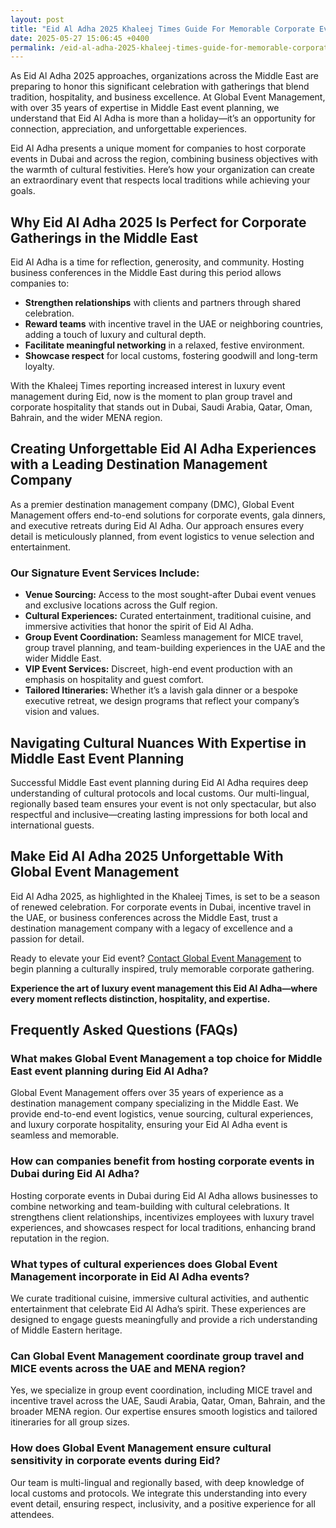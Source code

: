 ```yaml
---
layout: post
title: "Eid Al Adha 2025 Khaleej Times Guide For Memorable Corporate Events"
date: 2025-05-27 15:06:45 +0400
permalink: /eid-al-adha-2025-khaleej-times-guide-for-memorable-corporate-events/
---
```

As Eid Al Adha 2025 approaches, organizations across the Middle East are preparing to honor this significant celebration with gatherings that blend tradition, hospitality, and business excellence. At Global Event Management, with over 35 years of expertise in Middle East event planning, we understand that Eid Al Adha is more than a holiday—it’s an opportunity for connection, appreciation, and unforgettable experiences.

Eid Al Adha presents a unique moment for companies to host corporate events in Dubai and across the region, combining business objectives with the warmth of cultural festivities. Here’s how your organization can create an extraordinary event that respects local traditions while achieving your goals.

## Why Eid Al Adha 2025 Is Perfect for Corporate Gatherings in the Middle East

Eid Al Adha is a time for reflection, generosity, and community. Hosting business conferences in the Middle East during this period allows companies to:

- **Strengthen relationships** with clients and partners through shared celebration.
- **Reward teams** with incentive travel in the UAE or neighboring countries, adding a touch of luxury and cultural depth.
- **Facilitate meaningful networking** in a relaxed, festive environment.
- **Showcase respect** for local customs, fostering goodwill and long-term loyalty.

With the Khaleej Times reporting increased interest in luxury event management during Eid, now is the moment to plan group travel and corporate hospitality that stands out in Dubai, Saudi Arabia, Qatar, Oman, Bahrain, and the wider MENA region.

## Creating Unforgettable Eid Al Adha Experiences with a Leading Destination Management Company

As a premier destination management company (DMC), Global Event Management offers end-to-end solutions for corporate events, gala dinners, and executive retreats during Eid Al Adha. Our approach ensures every detail is meticulously planned, from event logistics to venue selection and entertainment.

### Our Signature Event Services Include:

- **Venue Sourcing:** Access to the most sought-after Dubai event venues and exclusive locations across the Gulf region.
- **Cultural Experiences:** Curated entertainment, traditional cuisine, and immersive activities that honor the spirit of Eid Al Adha.
- **Group Event Coordination:** Seamless management for MICE travel, group travel planning, and team-building experiences in the UAE and the wider Middle East.
- **VIP Event Services:** Discreet, high-end event production with an emphasis on hospitality and guest comfort.
- **Tailored Itineraries:** Whether it’s a lavish gala dinner or a bespoke executive retreat, we design programs that reflect your company’s vision and values.

## Navigating Cultural Nuances With Expertise in Middle East Event Planning

Successful Middle East event planning during Eid Al Adha requires deep understanding of cultural protocols and local customs. Our multi-lingual, regionally based team ensures your event is not only spectacular, but also respectful and inclusive—creating lasting impressions for both local and international guests.

## Make Eid Al Adha 2025 Unforgettable With Global Event Management

Eid Al Adha 2025, as highlighted in the Khaleej Times, is set to be a season of renewed celebration. For corporate events in Dubai, incentive travel in the UAE, or business conferences across the Middle East, trust a destination management company with a legacy of excellence and a passion for detail.

Ready to elevate your Eid event? [Contact Global Event Management](https://geventm.com/) to begin planning a culturally inspired, truly memorable corporate gathering.

**Experience the art of luxury event management this Eid Al Adha—where every moment reflects distinction, hospitality, and expertise.**

## Frequently Asked Questions (FAQs)

### What makes Global Event Management a top choice for Middle East event planning during Eid Al Adha?
Global Event Management offers over 35 years of experience as a destination management company specializing in the Middle East. We provide end-to-end event logistics, venue sourcing, cultural experiences, and luxury corporate hospitality, ensuring your Eid Al Adha event is seamless and memorable.

### How can companies benefit from hosting corporate events in Dubai during Eid Al Adha?
Hosting corporate events in Dubai during Eid Al Adha allows businesses to combine networking and team-building with cultural celebrations. It strengthens client relationships, incentivizes employees with luxury travel experiences, and showcases respect for local traditions, enhancing brand reputation in the region.

### What types of cultural experiences does Global Event Management incorporate in Eid Al Adha events?
We curate traditional cuisine, immersive cultural activities, and authentic entertainment that celebrate Eid Al Adha’s spirit. These experiences are designed to engage guests meaningfully and provide a rich understanding of Middle Eastern heritage.

### Can Global Event Management coordinate group travel and MICE events across the UAE and MENA region?
Yes, we specialize in group event coordination, including MICE travel and incentive travel across the UAE, Saudi Arabia, Qatar, Oman, Bahrain, and the broader MENA region. Our expertise ensures smooth logistics and tailored itineraries for all group sizes.

### How does Global Event Management ensure cultural sensitivity in corporate events during Eid?
Our team is multi-lingual and regionally based, with deep knowledge of local customs and protocols. We integrate this understanding into every event detail, ensuring respect, inclusivity, and a positive experience for all attendees.

<script type="application/ld+json">
{
  "@context": "https://schema.org",
  "@type": "BlogPosting",
  "headline": "Eid Al Adha 2025 Khaleej Times Guide For Memorable Corporate Events",
  "description": "Discover how Global Event Management, a premier destination management company with over 35 years of experience, helps organizations plan exceptional corporate events during Eid Al Adha 2025 across the Middle East, including Dubai and the UAE.",
  "image": "https://geventm.com/images/eid-al-adha-2025.jpg",
  "author": {
    "@type": "Person",
    "name": "Global Event Management"
  },
  "publisher": {
    "@type": "Organization",
    "name": "Global Event Management",
    "logo": {
      "@type": "ImageObject",
      "url": "https://geventm.com/logo.png"
    }
  },
  "datePublished": "2024-06-01",
  "dateModified": "2024-06-01",
  "mainEntityOfPage": {
    "@type": "WebPage",
    "@id": "https://geventm.com/blog/eid-al-adha-2025-guide"
  },
  "keywords": "Middle East event planning, corporate events in Dubai, destination management company, incentive travel UAE, business conferences Middle East, luxury event management, group travel planning, event logistics, cultural experiences, Dubai corporate hospitality"
}
</script>

<script type="application/ld+json">
{
  "@context": "https://schema.org",
  "@type": "FAQPage",
  "mainEntity": [
    {
      "@type": "Question",
      "name": "What makes Global Event Management a top choice for Middle East event planning during Eid Al Adha?",
      "acceptedAnswer": {
        "@type": "Answer",
        "text": "Global Event Management offers over 35 years of experience as a destination management company specializing in the Middle East. We provide end-to-end event logistics, venue sourcing, cultural experiences, and luxury corporate hospitality, ensuring your Eid Al Adha event is seamless and memorable."
      }
    },
    {
      "@type": "Question",
      "name": "How can companies benefit from hosting corporate events in Dubai during Eid Al Adha?",
      "acceptedAnswer": {
        "@type": "Answer",
        "text": "Hosting corporate events in Dubai during Eid Al Adha allows businesses to combine networking and team-building with cultural celebrations. It strengthens client relationships, incentivizes employees with luxury travel experiences, and showcases respect for local traditions, enhancing brand reputation in the region."
      }
    },
    {
      "@type": "Question",
      "name": "What types of cultural experiences does Global Event Management incorporate in Eid Al Adha events?",
      "acceptedAnswer": {
        "@type": "Answer",
        "text": "We curate traditional cuisine, immersive cultural activities, and authentic entertainment that celebrate Eid Al Adha’s spirit. These experiences are designed to engage guests meaningfully and provide a rich understanding of Middle Eastern heritage."
      }
    },
    {
      "@type": "Question",
      "name": "Can Global Event Management coordinate group travel and MICE events across the UAE and MENA region?",
      "acceptedAnswer": {
        "@type": "Answer",
        "text": "Yes, we specialize in group event coordination, including MICE travel and incentive travel across the UAE, Saudi Arabia, Qatar, Oman, Bahrain, and the broader MENA region. Our expertise ensures smooth logistics and tailored itineraries for all group sizes."
      }
    },
    {
      "@type": "Question",
      "name": "How does Global Event Management ensure cultural sensitivity in corporate events during Eid?",
      "acceptedAnswer": {
        "@type": "Answer",
        "text": "Our team is multi-lingual and regionally based, with deep knowledge of local customs and protocols. We integrate this understanding into every event detail, ensuring respect, inclusivity, and a positive experience for all attendees."
      }
    }
  ]
}
</script>